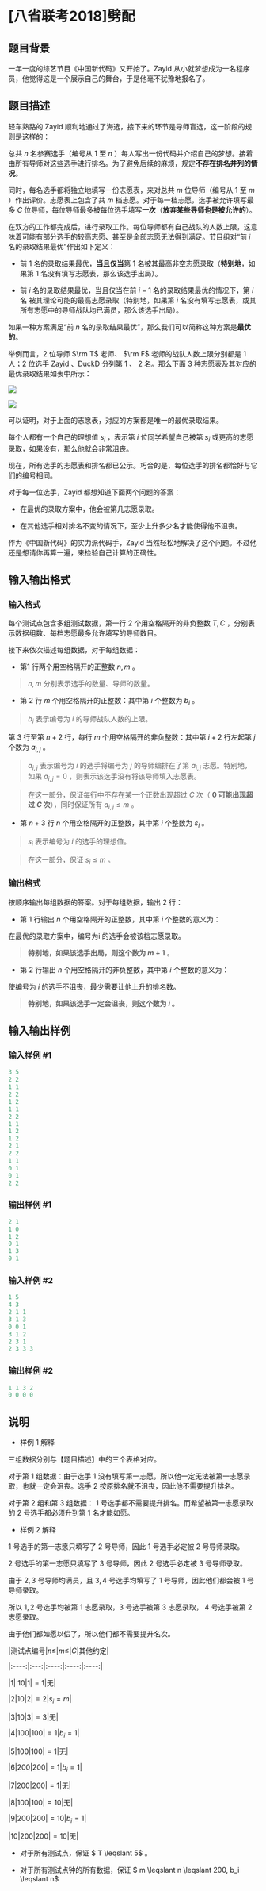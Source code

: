 # [八省联考2018]劈配

## 题目背景

一年一度的综艺节目《中国新代码》又开始了。Zayid 从小就梦想成为一名程序员，他觉得这是一个展示自己的舞台，于是他毫不犹豫地报名了。

## 题目描述

轻车熟路的 Zayid 顺利地通过了海选，接下来的环节是导师盲选，这一阶段的规则是这样的：

总共 $n$ 名参赛选手（编号从 $1$ 至 $n$ ）每人写出一份代码并介绍自己的梦想。接着 由所有导师对这些选手进行排名。为了避免后续的麻烦，规定**不存在排名并列的情况**。

同时，每名选手都将独立地填写一份志愿表，来对总共 $m$ 位导师（编号从 $1$ 至 $m$ ）作出评价。志愿表上包含了共 $m$ 档志愿。对于每一档志愿，选手被允许填写最多 $C$ 位导师，每位导师最多被每位选手填写**一次**（**放弃某些导师也是被允许的**）。

在双方的工作都完成后，进行录取工作。每位导师都有自己战队的人数上限，这意味着可能有部分选手的较高志愿、甚至是全部志愿无法得到满足。节目组对“前 $i$ 名的录取结果最优”作出如下定义：

- 前 $1$ 名的录取结果最优，**当且仅当**第 $1$ 名被其最高非空志愿录取（**特别地**，如果第 $1$ 名没有填写志愿表，那么该选手出局）。

- 前 $i$ 名的录取结果最优，当且仅当在前 $i - 1$ 名的录取结果最优的情况下，第 $i$ 名 被其理论可能的最高志愿录取（特别地，如果第 $i$ 名没有填写志愿表，或其所有志愿中的导师战队均已满员，那么该选手出局）。

如果一种方案满足“前 $n$ 名的录取结果最优”，那么我们可以简称这种方案是**最优的**。

举例而言，$2$ 位导师 $\rm T$ 老师、 $\rm F$ 老师的战队人数上限分别都是 $1$ 人；$2$ 位选手 Zayid 、DuckD 分列第 $1$ 、 $2$ 名。那么下面 $3$ 种志愿表及其对应的最优录取结果如表中所示：

![](https://cdn.luogu.com.cn/upload/pic/17003.png)

![](https://cdn.luogu.com.cn/upload/pic/17004.png)

可以证明，对于上面的志愿表，对应的方案都是唯一的最优录取结果。

每个人都有一个自己的理想值 $s_i$ ，表示第 $i$ 位同学希望自己被第 $s_i$ 或更高的志愿录取，如果没有，那么他就会非常沮丧。

现在，所有选手的志愿表和排名都已公示。巧合的是，每位选手的排名都恰好与它们的编号相同。

对于每一位选手，Zayid 都想知道下面两个问题的答案：

- 在最优的录取方案中，他会被第几志愿录取。

- 在其他选手相对排名不变的情况下，至少上升多少名才能使得他不沮丧。

作为《中国新代码》的实力派代码手，Zayid 当然轻松地解决了这个问题。不过他还是想请你再算一遍，来检验自己计算的正确性。

## 输入输出格式

### 输入格式

每个测试点包含多组测试数据，第一行 $2$ 个用空格隔开的非负整数 $T,C$ ，分别表示数据组数、每档志愿最多允许填写的导师数目。

接下来依次描述每组数据，对于每组数据：

- 第1 行两个用空格隔开的正整数 $n,m$ 。

> $n,m$ 分别表示选手的数量、导师的数量。

- 第 $2$ 行 $m$ 个用空格隔开的正整数：其中第 $i$ 个整数为 $b_i$ 。

> $b_i$ 表示编号为 $i$ 的导师战队人数的上限。

第 $3$ 行至第 $n + 2$ 行，每行 $m$ 个用空格隔开的非负整数：其中第 $i + 2$ 行左起第 $j$ 个数为 $a_{i,j}$ 。

> $a_{i,j}$ 表示编号为 $i$ 的选手将编号为 $j$ 的导师编排在了第 $a_{i,j}$ 志愿。特别地，如果 $a_{i,j}= 0$ ，则表示该选手没有将该导师填入志愿表。

> 在这一部分，保证每行中不存在某一个正数出现超过 $C$ 次（ **$0$ 可能出现超过 $C$ 次**），同时保证所有 $a_{i,j} \leqslant m$ 。

- 第 $n + 3$ 行 $n$ 个用空格隔开的正整数，其中第 $i$ 个整数为 $s_i$ 。

> $s_i$ 表示编号为 $i$ 的选手的理想值。

> 在这一部分，保证 $s_i \leqslant m$ 。

### 输出格式

按顺序输出每组数据的答案。对于每组数据，输出 $2$ 行：

- 第 $1$ 行输出 $n$ 个用空格隔开的正整数，其中第 $i$ 个整数的意义为：

在最优的录取方案中，编号为i 的选手会被该档志愿录取。

> **特别地，如果该选手出局，则这个数为 $m + 1$** 。

- 第 $2$ 行输出 $n$ 个用空格隔开的非负整数，其中第 $i$ 个整数的意义为：

使编号为 $i$ 的选手不沮丧，最少需要让他上升的排名数。

> **特别地，如果该选手一定会沮丧，则这个数为 $i$ 。**

## 输入输出样例

### 输入样例 #1

```cpp
3 5
2 2
1 1
2 2
1 2
1 1
2 2
1 1
1 2
1 2
2 1
2 2
1 1
0 1
0 1
2 2
```


### 输出样例 #1

```cpp
2 1
1 0
1 2
0 1
1 3
0 1
```


### 输入样例 #2

```cpp
1 5
4 3
2 1 1
3 1 3
0 0 1
3 1 2
2 3 1
2 3 3 3
```


### 输出样例 #2

```cpp
1 1 3 2
0 0 0 0
```


## 说明

- 样例 $1$ 解释

三组数据分别与【题目描述】中的三个表格对应。

对于第 $1$ 组数据：由于选手 $1$ 没有填写第一志愿，所以他一定无法被第一志愿录取，也就一定会沮丧。选手 $2$ 按原排名就不沮丧，因此他不需要提升排名。

对于第 $2$ 组和第 $3$ 组数据： $1$ 号选手都不需要提升排名。而希望被第一志愿录取的 $2$ 号选手都必须升到第 $1$ 名才能如愿。

- 样例 $2$ 解释

$1$ 号选手的第一志愿只填写了 $2$ 号导师，因此 $1$ 号选手必定被 $2$ 号导师录取。

$2$ 号选手的第一志愿只填写了 $3$ 号导师，因此 $2$ 号选手必定被 $3$ 号导师录取。

由于 $2,3$ 号导师均满员，且 $3,4$ 号选手均填写了 $1$ 号导师，因此他们都会被 $1$ 号导师录取。

所以 $1,2$ 号选手均被第 $1$ 志愿录取，$3$ 号选手被第 $3$ 志愿录取， $4$ 号选手被第 $2$ 志愿录取。

由于他们都如愿以偿了，所以他们都不需要提升名次。

|测试点编号|$n \leqslant$|$m \leqslant$|$C$|其他约定|

|:----:|:---:|:----:|:----:|:----:|

|1| $10$|$1$|$=1$|无|

|2|$10$|$2$|$=2$|$s_i=m$|

|3|$10$|$3$|$=3$|无|

|4|$100$|$100$|$=1$|$b_i=1$|

|5|$100$|$100$|$=1$|无|

|6|$200$|$200$|$=1$|$b_i=1$|

|7|$200$|$200$|$=1$|无|

|8|$100$|$100$|$=10$|无|

|9|$200$|$200$|$=10$|$b_i=1$|

|10|$200$|$200$|$=10$|无|

- 对于所有测试点，保证 $ T \leqslant 5$ 。

- 对于所有测试点钟的所有数据，保证 $ m \leqslant n \leqslant 200, b_i \leqslant n$

